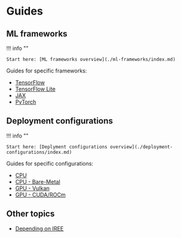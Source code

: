 # Guides

## ML frameworks

!!! info ""

    Start here: [ML frameworks overview](./ml-frameworks/index.md)

Guides for specific frameworks:

* [TensorFlow](./ml-frameworks/tensorflow.md)
* [TensorFlow Lite](./ml-frameworks/tflite.md)
* [JAX](./ml-frameworks/jax.md)
* [PyTorch](./ml-frameworks/pytorch.md)

## Deployment configurations

!!! info ""

    Start here: [Deplyment configurations overview](./deployment-configurations/index.md)

Guides for specific configurations:

* [CPU](./deployment-configurations/cpu.md)
* [CPU - Bare-Metal](./deployment-configurations/bare-metal.md)
* [GPU - Vulkan](./deployment-configurations/gpu-vulkan.md)
* [GPU - CUDA/ROCm](./deployment-configurations/gpu-cuda-rocm.md)

## Other topics

* [Depending on IREE](./depending-on-iree.md)
